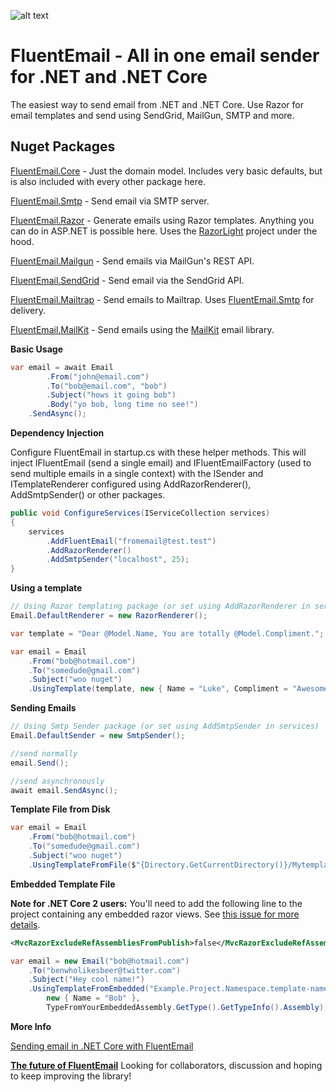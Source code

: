 ![alt text](https://github.com/lukencode/FluentEmail/raw/master/assets/fluentemail_logo_64x64.png "FluentEmail")

# FluentEmail - All in one email sender for .NET and .NET Core
The easiest way to send email from .NET and .NET Core. Use Razor for email templates and send using SendGrid, MailGun, SMTP and more.


## Nuget Packages

[FluentEmail.Core](src/FluentEmail.Core) - Just the domain model. Includes very basic defaults, but is also included with every other package here.

[FluentEmail.Smtp](src/Senders/FluentEmail.Smtp) - Send email via SMTP server.

[FluentEmail.Razor](src/Renderers/FluentEmail.Razor) - Generate emails using Razor templates. Anything you can do in ASP.NET is possible here. Uses the [RazorLight](https://github.com/toddams/RazorLight) project under the hood. 

[FluentEmail.Mailgun](src/Senders/FluentEmail.Mailgun) - Send emails via MailGun's REST API.

[FluentEmail.SendGrid](src/Senders/FluentEmail.SendGrid) - Send email via the SendGrid API.

[FluentEmail.Mailtrap](src/Senders/FluentEmail.Mailtrap) - Send emails to Mailtrap. Uses [FluentEmail.Smtp](src/Senders/FluentEmail.Smtp) for delivery.

[FluentEmail.MailKit](src/Senders/FluentEmail.MailKit) - Send emails using the [MailKit](https://github.com/jstedfast/MailKit) email library.

**Basic Usage**
```csharp
var email = await Email
    	.From("john@email.com")
    	.To("bob@email.com", "bob")
    	.Subject("hows it going bob")
    	.Body("yo bob, long time no see!")
	.SendAsync();
```


**Dependency Injection**

Configure FluentEmail in startup.cs with these helper methods. This will inject IFluentEmail (send a single email) and IFluentEmailFactory (used to send multiple emails in a single context) with the 
ISender and ITemplateRenderer configured using AddRazorRenderer(), AddSmtpSender() or other packages.

```csharp
public void ConfigureServices(IServiceCollection services)
{
	services
		.AddFluentEmail("fromemail@test.test")
		.AddRazorRenderer()
		.AddSmtpSender("localhost", 25);
}
```

**Using a template**

```csharp
// Using Razor templating package (or set using AddRazorRenderer in services)
Email.DefaultRenderer = new RazorRenderer();

var template = "Dear @Model.Name, You are totally @Model.Compliment.";

var email = Email
    .From("bob@hotmail.com")
    .To("somedude@gmail.com")
    .Subject("woo nuget")
    .UsingTemplate(template, new { Name = "Luke", Compliment = "Awesome" });
```

**Sending Emails**

```csharp
// Using Smtp Sender package (or set using AddSmtpSender in services)
Email.DefaultSender = new SmtpSender();

//send normally
email.Send();

//send asynchronously
await email.SendAsync();
```

**Template File from Disk**  

```csharp
var email = Email
    .From("bob@hotmail.com")
    .To("somedude@gmail.com")
    .Subject("woo nuget")
    .UsingTemplateFromFile($"{Directory.GetCurrentDirectory()}/Mytemplate.cshtml", new { Name = "Rad Dude" });
```

**Embedded Template File**  

**Note for .NET Core 2 users:** You'll need to add the following line to the project containing any embedded razor views. See [this issue for more details](https://github.com/aspnet/Mvc/issues/6021).

```xml
<MvcRazorExcludeRefAssembliesFromPublish>false</MvcRazorExcludeRefAssembliesFromPublish>
```

```csharp
var email = new Email("bob@hotmail.com")
	.To("benwholikesbeer@twitter.com")
	.Subject("Hey cool name!")
	.UsingTemplateFromEmbedded("Example.Project.Namespace.template-name.cshtml", 
		new { Name = "Bob" }, 
		TypeFromYourEmbeddedAssembly.GetType().GetTypeInfo().Assembly);
```

**More Info**

<a href="http://lukencode.com/2018/07/01/send-email-in-dotnet-core-with-fluent-email/">Sending email in .NET Core with FluentEmail</a>


**[The future of FluentEmail](https://lukelowrey.com/fluentemail-future/)**
Looking for collaborators, discussion and hoping to keep improving the library!
